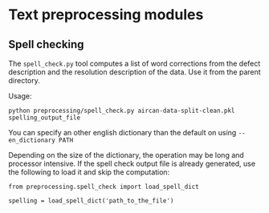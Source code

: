 # Text preprocessing modules

## Spell checking
The `spell_check.py` tool computes a list of word corrections from the defect description and the resolution description of the data.
Use it from the parent directory.

Usage:
```
python preprocessing/spell_check.py aircan-data-split-clean.pkl spelling_output_file
```

You can specify an other english dictionary than the default on using `--en_dictionary PATH`

Depending on the size of the dictionary, the operation may be long and processor intensive.
If the spell check output file is already generated, use the following to load it and skip the computation:
```
from preprocessing.spell_check import load_spell_dict

spelling = load_spell_dict('path_to_the_file')
```
